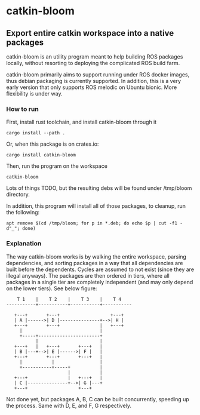 # catkin-bloom

## Export entire catkin workspace into a native packages

catkin-bloom is an utility program meant to help building ROS packages locally, without resorting to deploying the complicated ROS build farm.

catkin-bloom primarily aims to support running under ROS docker images, thus debian packaging is currently supported. In addition, this is a very early version that only supports ROS melodic on Ubuntu bionic. More flexibility is under way.

### How to run

First, install rust toolchain, and install catkin-bloom through it

```
cargo install --path .
```

Or, when this package is on crates.io:

```
cargo install catkin-bloom
```

Then, run the program on the workspace

```
catkin-bloom
```

Lots of things TODO, but the resulting debs will be found under /tmp/bloom directory.

In addition, this program will install all of those packages, to cleanup, run the following:

```
apt remove $(cd /tmp/bloom; for p in *.deb; do echo $p | cut -f1 -d"_"; done)
```

### Explanation

The way catkin-bloom works is by walking the entire workspace, parsing dependencies, and sorting packages in a way that all dependencies are built before the dependents. Cycles are assumed to not exist (since they are illegal anyways). The packages are then ordered in tiers, where all packages in a single tier are completely independent (and may only depend on the lower tiers). See below figure:

```text
    T 1    |    T 2    |    T 3    |    T 4
-----------+-----------+-----------+-----------

   +---+       +---+                   +---+
   | A |------>| D |---------------+-->| H |
   +---+       +---+               |   +---+
     |                             |
     +-----+-----------------------+
           |                       |
   +---+   |   +---+       +---+   |
   | B |---+-->| E |------>| F |   |
   +---+       +---+       +---+   |
     |           |                 |
     +-----------+-----+           |
                       |           |
   +---+               |   +---+   |
   | C |---------------+-->| G |---+
   +---+                   +---+

```

Not done yet, but packages A, B, C can be built concurrently, speeding up the process. Same with D, E, and F, G respectively.
